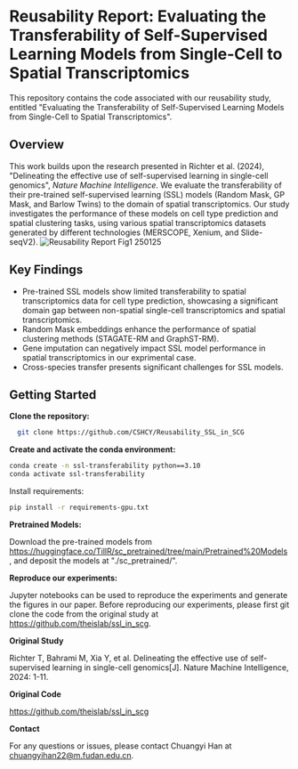 # Reusability Report: Evaluating the Transferability of Self-Supervised Learning Models from Single-Cell to Spatial Transcriptomics

This repository contains the code associated with our reusability study, entitled "Evaluating the Transferability of Self-Supervised Learning Models from Single-Cell to Spatial Transcriptomics".

## Overview

This work builds upon the research presented in Richter et al. (2024), "Delineating the effective use of self-supervised learning in single-cell genomics", *Nature Machine Intelligence*. We evaluate the transferability of their pre-trained self-supervised learning (SSL) models (Random Mask, GP Mask, and Barlow Twins) to the domain of spatial transcriptomics. Our study investigates the performance of these models on cell type prediction and spatial clustering tasks, using various spatial transcriptomics datasets generated by different technologies (MERSCOPE, Xenium, and Slide-seqV2).
![Reusability Report Fig1 250125](https://github.com/user-attachments/assets/c881fff9-0e09-4fe1-b70c-2418f7e67be0)

## Key Findings

*   Pre-trained SSL models show limited transferability to spatial transcriptomics data for cell type prediction, showcasing a significant domain gap between non-spatial single-cell transcriptomics and spatial transcriptomics.
*   Random Mask embeddings enhance the performance of spatial clustering methods (STAGATE-RM and GraphST-RM).
*   Gene imputation can negatively impact SSL model performance in spatial transcriptomics in our exprimental case.
*   Cross-species transfer presents significant challenges for SSL models.


## Getting Started

**Clone the repository:**
```bash
  git clone https://github.com/CSHCY/Reusability_SSL_in_SCG
```
**Create and activate the conda environment:**

```bash
conda create -n ssl-transferability python==3.10
conda activate ssl-transferability
```

Install requirements:

```bash
pip install -r requirements-gpu.txt
```

**Pretrained Models:**

Download the pre-trained models from https://huggingface.co/TillR/sc_pretrained/tree/main/Pretrained%20Models, and deposit the models at "./sc_pretrained/".

**Reproduce our experiments:**

Jupyter notebooks can be used to reproduce the experiments and generate the figures in our paper. Before reproducing our experiments, please first git clone the code from the original study at https://github.com/theislab/ssl_in_scg.

**Original Study**

Richter T, Bahrami M, Xia Y, et al. Delineating the effective use of self-supervised learning in single-cell genomics[J]. Nature Machine Intelligence, 2024: 1-11.

**Original Code**

https://github.com/theislab/ssl_in_scg

**Contact**

For any questions or issues, please contact Chuangyi Han at chuangyihan22@m.fudan.edu.cn.
